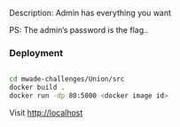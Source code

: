 Description: Admin has everything you want

PS: The admin’s password is the flag.. 

### Deployment

```sh

cd mwade-challenges/Union/src
docker build .
docker run -dp 80:5000 <docker image id>
```

Visit [http://localhost](http://localhost)

